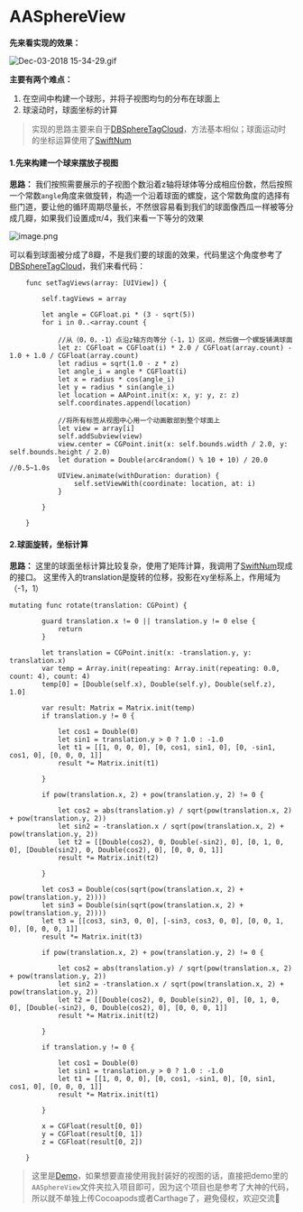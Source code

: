 # AASphereView
**先来看实现的效果：**

![Dec-03-2018 15-34-29.gif](https://upload-images.jianshu.io/upload_images/3569202-5717156fc8125f73.gif?imageMogr2/auto-orient/strip)

**主要有两个难点：**

1. 在空间中构建一个球形，并将子视图均匀的分布在球面上
2. 球滚动时，球面坐标的计算

>实现的思路主要来自于[DBSphereTagCloud](https://github.com/dongxinb/DBSphereTagCloud)，方法基本相似；球面运动时的坐标运算使用了[SwiftNum](https://github.com/donald-pinckney/SwiftNum)

#### 1.先来构建一个球来摆放子视图

**思路：** 我们按照需要展示的子视图个数沿着z轴将球体等分成相应份数，然后按照一个常数`angle`角度来做旋转，构造一个沿着球面的螺旋，这个常数角度的选择有些门道，要让他的循环周期尽量长，不然很容易看到我们的球面像西瓜一样被等分成几瓣，如果我们设置成π/4，我们来看一下等分的效果

![image.png](https://upload-images.jianshu.io/upload_images/3569202-49bc1b28a8a2a10c.png?imageMogr2/auto-orient/strip%7CimageView2/2/w/1240)

可以看到球面被分成了8瓣，不是我们要的球面的效果，代码里这个角度参考了[DBSphereTagCloud](https://github.com/dongxinb/DBSphereTagCloud)，我们来看代码：

```
    func setTagViews(array: [UIView]) {
        
        self.tagViews = array
        
        let angle = CGFloat.pi * (3 - sqrt(5))
        for i in 0..<array.count {
            
            //从（0，0，-1）点沿z轴方向等分（-1，1）区间，然后做一个螺旋铺满球面
            let z: CGFloat = CGFloat(i) * 2.0 / CGFloat(array.count) - 1.0 + 1.0 / CGFloat(array.count)
            let radius = sqrt(1.0 - z * z)
            let angle_i = angle * CGFloat(i)
            let x = radius * cos(angle_i)
            let y = radius * sin(angle_i)
            let location = AAPoint.init(x: x, y: y, z: z)
            self.coordinates.append(location)
            
            //将所有标签从视图中心用一个动画散部到整个球面上
            let view = array[i]
            self.addSubview(view)
            view.center = CGPoint.init(x: self.bounds.width / 2.0, y: self.bounds.height / 2.0)
            let duration = Double(arc4random() % 10 + 10) / 20.0   //0.5~1.0s
            UIView.animate(withDuration: duration) {
                self.setViewWith(coordinate: location, at: i)
            }
            
        }
        
    }
```
#### 2.球面旋转，坐标计算

**思路：** 这里的球面坐标计算比较复杂，使用了矩阵计算，我调用了[SwiftNum](https://github.com/donald-pinckney/SwiftNum)现成的接口。
这里传入的translation是旋转的位移，投影在xy坐标系上，作用域为（-1，1）

```
mutating func rotate(translation: CGPoint) {
        
        guard translation.x != 0 || translation.y != 0 else {
            return
        }
        
        let translation = CGPoint.init(x: -translation.y, y: translation.x)
        var temp = Array.init(repeating: Array.init(repeating: 0.0, count: 4), count: 4)
        temp[0] = [Double(self.x), Double(self.y), Double(self.z), 1.0]
        
        var result: Matrix = Matrix.init(temp)
        if translation.y != 0 {
            
            let cos1 = Double(0)
            let sin1 = translation.y > 0 ? 1.0 : -1.0
            let t1 = [[1, 0, 0, 0], [0, cos1, sin1, 0], [0, -sin1, cos1, 0], [0, 0, 0, 1]]
            result *= Matrix.init(t1)
            
        }
        
        if pow(translation.x, 2) + pow(translation.y, 2) != 0 {
            
            let cos2 = abs(translation.y) / sqrt(pow(translation.x, 2) + pow(translation.y, 2))
            let sin2 = -translation.x / sqrt(pow(translation.x, 2) + pow(translation.y, 2))
            let t2 = [[Double(cos2), 0, Double(-sin2), 0], [0, 1, 0, 0], [Double(sin2), 0, Double(cos2), 0], [0, 0, 0, 1]]
            result *= Matrix.init(t2)
            
        }
        
        let cos3 = Double(cos(sqrt(pow(translation.x, 2) + pow(translation.y, 2))))
        let sin3 = Double(sin(sqrt(pow(translation.x, 2) + pow(translation.y, 2))))
        let t3 = [[cos3, sin3, 0, 0], [-sin3, cos3, 0, 0], [0, 0, 1, 0], [0, 0, 0, 1]]
        result *= Matrix.init(t3)
        
        if pow(translation.x, 2) + pow(translation.y, 2) != 0 {
            
            let cos2 = abs(translation.y) / sqrt(pow(translation.x, 2) + pow(translation.y, 2))
            let sin2 = -translation.x / sqrt(pow(translation.x, 2) + pow(translation.y, 2))
            let t2 = [[Double(cos2), 0, Double(sin2), 0], [0, 1, 0, 0], [Double(-sin2), 0, Double(cos2), 0], [0, 0, 0, 1]]
            result *= Matrix.init(t2)
            
        }
        
        if translation.y != 0 {
            
            let cos1 = Double(0)
            let sin1 = translation.y > 0 ? 1.0 : -1.0
            let t1 = [[1, 0, 0, 0], [0, cos1, -sin1, 0], [0, sin1, cos1, 0], [0, 0, 0, 1]]
            result *= Matrix.init(t1)
            
        }
        
        x = CGFloat(result[0, 0])
        y = CGFloat(result[0, 1])
        z = CGFloat(result[0, 2])
        
    }
```

>这里是[Demo](https://github.com/Fxxxxxx/AASphereView)，如果想要直接使用我封装好的视图的话，直接把demo里的`AASphereView`文件夹拉入项目即可，因为这个项目也是参考了大神的代码，所以就不单独上传Cocoapods或者Carthage了，避免侵权，欢迎交流👏
